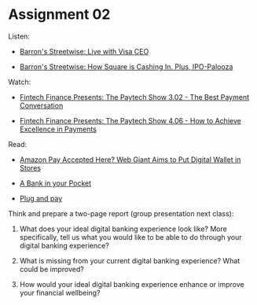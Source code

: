 # Assignment 02


Listen:

- [Barron's Streetwise: Live with Visa CEO](http://www.barrons.com/video/barrons-streetwise-live-with-visa-ceo/71FE5E41-2B2B-4035-91D7-B65B4E942E8D.html)

 - [Barron's Streetwise: How Square is Cashing In. Plus, IPO-Palooza](https://podcasts.apple.com/us/podcast/how-square-is-cashing-in-plus-ipo-palooza/id1504250328?i=1000502050751)

Watch:

- [Fintech Finance Presents: The Paytech Show 3.02 - The Best Payment Conversation](https://www.youtube.com/watch?v=zqI5KgIPc-w)

- [Fintech Finance Presents: The Paytech Show 4.06 - How to Achieve Excellence in Payments](https://www.youtube.com/watch?v=o0kPEgtVwS4&list=PL_GorMf8_ZIqLrpZ1U-AhWGONaiBbpPn6&index=6)

Read:

- [Amazon Pay Accepted Here? Web Giant Aims to Put Digital Wallet in Stores]( https://www.wsj.com/articles/amazon-pay-accepted-here-web-giant-aims-to-put-digital-wallet-in-stores-1542796827)

- [A Bank in your Pocket](https://www.economist.com/special-report/2019/05/02/young-people-and-their-phones-are-shaking-up-banking)

- [Plug and pay](https://www.economist.com/finance-and-economics/2019/11/21/big-tech-takes-aim-at-the-low-profit-retail-banking-industry)


Think and prepare a two-page report (group presentation next class):

1. What does your ideal digital banking experience look like? More specifically, tell us what you would like to be able to do through your digital banking experience?

2. What is missing from your current digital banking experience? What could be improved?

3. How would your ideal digital banking experience enhance or improve your financial wellbeing?





